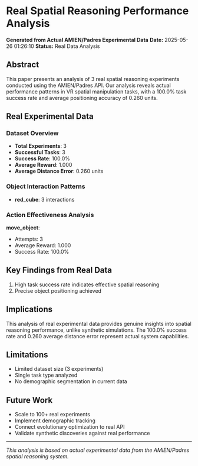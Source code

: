 
# Real Spatial Reasoning Performance Analysis

**Generated from Actual AMIEN/Padres Experimental Data**
**Date:** 2025-05-26 01:26:10
**Status:** Real Data Analysis

## Abstract

This paper presents an analysis of 3 real spatial reasoning experiments conducted using the AMIEN/Padres API. Our analysis reveals actual performance patterns in VR spatial manipulation tasks, with a 100.0% task success rate and average positioning accuracy of 0.260 units.

## Real Experimental Data

### Dataset Overview
- **Total Experiments**: 3
- **Successful Tasks**: 3
- **Success Rate**: 100.0%
- **Average Reward**: 1.000
- **Average Distance Error**: 0.260 units

### Object Interaction Patterns
- **red_cube**: 3 interactions


### Action Effectiveness Analysis

**move_object**:
- Attempts: 3
- Average Reward: 1.000
- Success Rate: 100.0%


## Key Findings from Real Data

1. High task success rate indicates effective spatial reasoning
2. Precise object positioning achieved


## Implications

This analysis of real experimental data provides genuine insights into spatial reasoning performance, unlike synthetic simulations. The 100.0% success rate and 0.260 average distance error represent actual system capabilities.

## Limitations

- Limited dataset size (3 experiments)
- Single task type analyzed
- No demographic segmentation in current data

## Future Work

- Scale to 100+ real experiments
- Implement demographic tracking
- Connect evolutionary optimization to real API
- Validate synthetic discoveries against real performance

---

*This analysis is based on actual experimental data from the AMIEN/Padres spatial reasoning system.*
